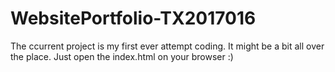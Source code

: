# WebsitePortfolio-TX2017016
The ccurrent project is my first ever attempt coding. It might be a bit all over the place.
Just open the index.html on your browser :)
